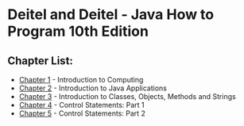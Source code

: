 # Deitel and Deitel - Java How to Program 10th Edition

## Chapter List:

* [Chapter 1]() - Introduction to Computing
* [Chapter 2](https://github.com/Imlucky77/Javacup.git/Javacup/src/howtoprogram/) - Introduction to Java Applications
* [Chapter 3]() - Introduction to Classes, Objects, Methods and Strings
* [Chapter 4]() - Control Statements: Part 1
* [Chapter 5]() - Control Statements: Part 2
